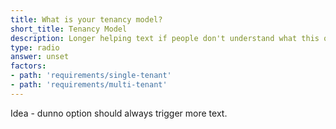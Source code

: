 ```yaml
---
title: What is your tenancy model?
short_title: Tenancy Model
description: Longer helping text if people don't understand what this question means.
type: radio
answer: unset
factors:
- path: 'requirements/single-tenant'
- path: 'requirements/multi-tenant'
---
```


Idea - dunno option should always trigger more text.

